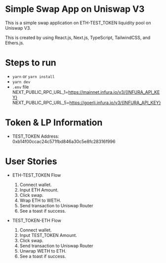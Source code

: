 # Simple Swap App on Uniswap V3

This is a simple swap application on ETH-TEST_TOKEN liquidity pool on Uniswap V3.

This is created by using React.js, Next.js, TypeScript, TailwindCSS, and Ethers.js.

# Steps to run

- `yarn` or `yarn install`
- `yarn dev`
- `.env` file
  NEXT_PUBLIC_RPC_URL_1=https://mainnet.infura.io/v3/{INFURA_API_KEY}
  NEXT_PUBLIC_RPC_URL_5=https://goerli.infura.io/v3/{INFURA_API_KEY}

# Token & LP Information

- TEST_TOKEN Address: 0xb14f00ccac24c571fbd846a30c5e8fc28316f996

# User Stories

- ETH-TEST_TOKEN Flow

  1. Connect wallet.
  2. Input ETH Amount.
  3. Click swap.
  4. Wrap ETH to WETH.
  5. Send transaction to Uniswap Router
  6. See a toast if success.

- TEST_TOKEN-ETH Flow
  1. Connect wallet.
  2. Input TEST_TOKEN Amount.
  3. Click swap.
  4. Send transaction to Uniswap Router
  5. Unwrap WETH to ETH.
  6. See a toast if success.
